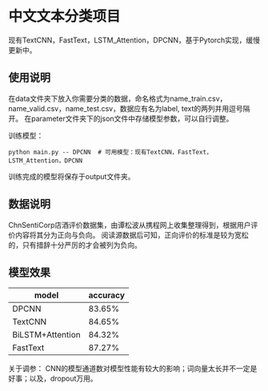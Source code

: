 # 中文文本分类项目
现有TextCNN，FastText，LSTM_Attention，DPCNN，基于Pytorch实现，缓慢更新中。

## 使用说明
在data文件夹下放入你需要分类的数据，命名格式为name_train.csv，name_valid.csv，name_test.csv，数据应有名为label, text的两列并用逗号隔开。
在parameter文件夹下的json文件中存储模型参数，可以自行调整。

训练模型：
```
python main.py -- DPCNN  # 可用模型：现有TextCNN，FastText，LSTM_Attention，DPCNN
```

训练完成的模型将保存于output文件夹。

## 数据说明

ChnSentiCorp店酒评价数据集，由谭松波从携程网上收集整理得到，根据用户评价内容将其分为正向与负向。
阅读源数据后可知，正向评价的标准是较为宽松的，只有措辞十分严厉的才会被列为负向。

## 模型效果

|  model   | accuracy  |
|  ----  | ----  |
| DPCNN  | 83.65% |
| TextCNN  | 84.65% |
| BiLSTM+Attention  | 84.32% |
| FastText  | 87.27% |

关于调参：
CNN的模型通道数对模型性能有较大的影响；词向量太长并不一定是好事；以及，dropout万用。
